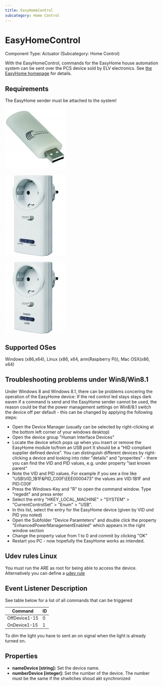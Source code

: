 ```yaml
---
title: EasyHomeControl
subcategory: Home Control
---
```


# EasyHomeControl

Component Type: Actuator (Subcategory: Home Control)

With the EasyHomeControl, commands for the EasyHome house automation system can be sent over the PCS device sold by ELV electronics. See [the EasyHome homepage][1] for details.

## Requirements

The EasyHome sender must be attached to the system!

![Picture of the EasyHome sender](./img/easyhomesender.jpg "Picture of the EasyHome sender")

![Picture of the EasyHome switch](./img/funksteckschalter.jpg "Picture of the EasyHome switch")

![Picture of the EasyHome dimmer](./img/funksteckdimmer.jpg "Picture of the EasyHome dimmer")

## Supported OSes

Windows (x86,x64), Linux (x86, x64, arm(Raspberry Pi)), Mac OSX(x86, x64)

## Troubleshooting problems under Win8/Win8.1

Under Windows 8 and Windows 8.1, there can be problems concering the operation of the EasyHome device: If the red control led stays stays dark eaven if a command is send and the EasyHome sender cannot be used, the reason could be that the power management settings on Win8/8.1 switch the device off per default - this can be changed by applying the following steps:

- Open the Device Manager (usually can be selected by right-clicking at the bottom left corner of your windows desktop)
- Open the device group "Human Interface Devices"
- Locate the device which pops up when you insert or remove the EasyHome module to/from an USB port It should be a "HID compliant supplier defined device". You can distinguish different devices by right-clicking a device and looking into rider "details" and "properites" - there you can find the VID and PID values, e.g. under property "last known parent"
- Note the VID and PID values. For example if you see a line like "USB\\VID_1B1F&PID_C00F\\EEE0000473" the values are VID:1B1F and PID:C00F
- Press the Windows-Key and "R" to open the command window. Type "regedit" and press enter
- Select the entry "HKEY_LOCAL_MACHINE" > "SYSTEM" > "CurrentControlSet" > "Enum" > "USB".
- In this list, select the entry for the EasyHome device (given by VID und PID you noted)
- Open the Subfolder "Device Paramteters" and double click the property "EnhancedPowerManagementEnabled" which appears in the right window section
- Change the property value from 1 to 0 and commit by clicking "OK"
- Restart you PC - now hopefully the EasyHome works as intended.

## Udev rules Linux

You must run the ARE as root for being able to access the device. Alternatively you can define a [udev rule][2]

## Event Listener Description

See table below for a list of all commands that can be triggered

<!-- caption: Command Mapping -->

| Command       | ID  |
| ------------- | --- |
| OffDevice1-15 | 0   |
| OnDevice1-15  | 1   |

To dim the light you have to sent an on signal when the light is already turned on.

## Properties

- **nameDevice \[string\]:** Set the device name.
- **numberDevice \[integer\]:** Set the number of the device. The number must be the same if the shwitches shoud akt synchronized

[1]: http://www.elro.eu/de/produkte/cat/home-automation/home-easy-next
[2]: https://github.com/signal11/hidapi/blob/master/udev/99-hid.rules
